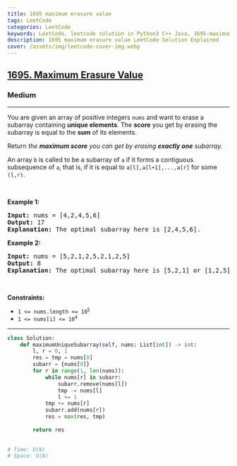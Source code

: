 ```yaml
---
title: 1695 maximum erasure value
tags: LeetCode
categories: LeetCode
keywords: LeetCode, leetcode solution in Python3 C++ Java, 1695-maximum-erasure-value solution
description: 1695 maximum erasure value LeetCode Solution Explained
cover: /assets/img/leetcode-cover-img.webp
---
```



<h2><a href="https://leetcode.com/problems/maximum-erasure-value/">1695. Maximum Erasure Value</a></h2><h3>Medium</h3><hr><div><p>You are given an array of positive integers <code>nums</code> and want to erase a subarray containing&nbsp;<strong>unique elements</strong>. The <strong>score</strong> you get by erasing the subarray is equal to the <strong>sum</strong> of its elements.</p>

<p>Return <em>the <strong>maximum score</strong> you can get by erasing <strong>exactly one</strong> subarray.</em></p>

<p>An array <code>b</code> is called to be a <span class="tex-font-style-it">subarray</span> of <code>a</code> if it forms a contiguous subsequence of <code>a</code>, that is, if it is equal to <code>a[l],a[l+1],...,a[r]</code> for some <code>(l,r)</code>.</p>

<p>&nbsp;</p>
<p><strong class="example">Example 1:</strong></p>

<pre><strong>Input:</strong> nums = [4,2,4,5,6]
<strong>Output:</strong> 17
<strong>Explanation:</strong> The optimal subarray here is [2,4,5,6].
</pre>

<p><strong class="example">Example 2:</strong></p>

<pre><strong>Input:</strong> nums = [5,2,1,2,5,2,1,2,5]
<strong>Output:</strong> 8
<strong>Explanation:</strong> The optimal subarray here is [5,2,1] or [1,2,5].
</pre>

<p>&nbsp;</p>
<p><strong>Constraints:</strong></p>

<ul>
	<li><code>1 &lt;= nums.length &lt;= 10<sup>5</sup></code></li>
	<li><code>1 &lt;= nums[i] &lt;= 10<sup>4</sup></code></li>
</ul>
</div>

---




```python
class Solution:
    def maximumUniqueSubarray(self, nums: List[int]) -> int:
        l, r = 0, 1
        res = tmp = nums[0]
        subarr = {nums[0]}
        for r in range(1, len(nums)):
            while nums[r] in subarr:
                subarr.remove(nums[l])
                tmp -= nums[l]
                l += 1
            tmp += nums[r]
            subarr.add(nums[r])
            res = max(res, tmp)
        
        return res
    
    
# Time: O(N)
# Space: O(N)
```
